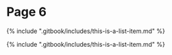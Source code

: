 # Page 6

{% include ".gitbook/includes/this-is-a-list-item.md" %}

{% include ".gitbook/includes/this-is-a-list-item.md" %}

